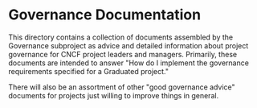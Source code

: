 # Governance Documentation

This directory contains a collection of documents assembled by the Governance subproject as advice and detailed information about project governance for CNCF project leaders and managers.  Primarily, these documents are intended to answer "How do I implement the governance requirements specified for a Graduated project."

There will also be an assortment of other "good governance advice" documents for projects just willing to improve things in general.
